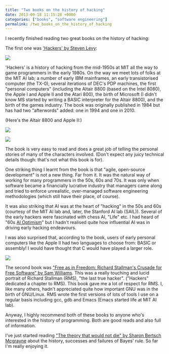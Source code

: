 ```yaml
---
title: "Two books on the history of hacking"
date: 2013-09-18 11:15:28 +0000
categories: ["books", "software engineering"]
permalink: /two_books_on_the_history_of_hacking
---
```

I recently finished reading two great books on the history of hacking:

The first one was ['Hackers' by Steven
Levy](https://en.wikipedia.org/wiki/Hackers:_Heroes_of_the_Computer_Revolution):

![](https://upload.wikimedia.org/wikipedia/en/1/1e/Hackersz_.jpg)

'Hackers' is a history of hacking from the mid-1950s at MIT all the way
to game programmers in the early 1980s. On the way we meet lots of folks
at the MIT AI lab; a number of early IBM mainframes, an early
transistorised computer (the TX-0), several iterations of DEC's PDP
machines, the first "personal computers" (including the Altair 8800
(based on the Intel 8080), the Apple I and Apple II and the Atari 800),
the birth of Microsoft (I didn't know MS started by writing a BASIC
interpreter for the Altair 8800), and the birth of the games industry.
The book was originally published in 1984 but has had two "afterwords"
added: one in 1994 and one in 2010.

(Here's the Altair 8800 and Apple II:)

![](https://upload.wikimedia.org/wikipedia/commons/thumb/0/01/Altair_8800_Computer.jpg/532px-Altair_8800_Computer.jpg)

![](https://upload.wikimedia.org/wikipedia/commons/a/ac/Micromodem_II_in_Apple_II.jpg)

The book is very easy to read and does a great job of telling the
personal stories of many of the characters involved. (Don't expect any
juicy technical details though: that's not what this book is for).

One striking thing I learnt from the book is that "agile, open-source
development" is not a new thing. Far from it. It was the natural way of
working for many programmers in the 50s, 60s and 70s. It was only when
software became a financially lucrative industry that managers came
along and tried to enforce unrealistic, over-managed software
engineering methodologies (which still have their place, of course).

It was also striking that AI was at the heart of "hacking" in the 50s
and 60s (courtesy of the MIT AI lab and, later, the Stanford AI lab
(SAIL)). Several of the early hackers were fascinated with chess AI,
"Life" etc. I had heard of "60s [AI
Optimism](https://en.wikipedia.org/wiki/History_of_artificial_intelligence#The_optimism)"
but I hadn't realised quite how influential AI was in driving early
hacking endeavours.

I was also surprised that, according to the book, users of early
personal computers like the Apple II had two languages to choose from:
BASIC or assembly! I would have thought that C would have played a
larger role.

![](https://upload.wikimedia.org/wikipedia/commons/thumb/e/e1/Free_as_in_Freedom.jpeg/388px-Free_as_in_Freedom.jpeg)

The second book was ["Free as in Freedom: Richard Stallman's Crusade for
Free Software" by Sam
Williams](https://en.wikipedia.org/wiki/Free_as_in_Freedom:_Richard_Stallman%27s_Crusade_for_Free_Software).
This was a really touching and lucid portrait of Richard Stallman (RMS),
"the last true hacker". ("Hackers" dedicated a chapter to RMS). This
book gave me a lot of respect for RMS. I, like many others, hadn't
appreciated quite how important GNU was in the birth of GNU/Linux. RMS
wrote the first versions of lots of tools I use on a regular basis
including gcc, gdb and Emacs (Emacs started life at MIT AI lab).

Anyway, I highly recommend both of these books to anyone who's
interested in the history of programming. Both are good reads and also
full of information.

I've just started reading ["The theory that would not die" by Sharon
Bertsch
Mcgrayne](www.amazon.co.uk/The-Theory-That-Would-Not/dp/0a300188226)
about the history, successes and failures of Bayes' rule. So far I'm
really enjoying it.

